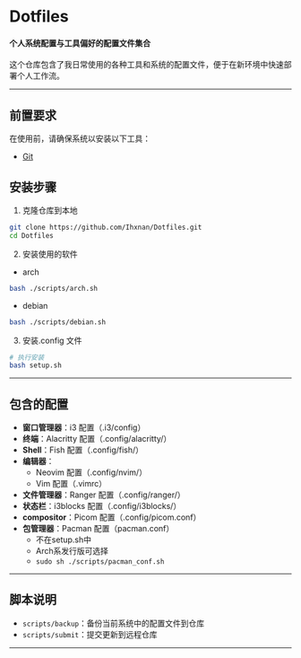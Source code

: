# Dotfiles

#### 个人系统配置与工具偏好的配置文件集合

这个仓库包含了我日常使用的各种工具和系统的配置文件，便于在新环境中快速部署个人工作流。

---

## 前置要求
在使用前，请确保系统以安装以下工具：
- [Git](https://git-scm.com/downloads)

## 安装步骤

1. 克隆仓库到本地
```sh
git clone https://github.com/Ihxnan/Dotfiles.git
cd Dotfiles
```

2. 安装使用的软件

- arch
```sh
bash ./scripts/arch.sh
```
- debian
```sh
bash ./scripts/debian.sh
```

3. 安装.config 文件
```sh
# 执行安装
bash setup.sh
```
---

## 包含的配置

- **窗口管理器**：i3 配置（.i3/config）
- **终端**：Alacritty 配置（.config/alacritty/）
- **Shell**：Fish 配置（.config/fish/）
- **编辑器**：
  - Neovim 配置（.config/nvim/）
  - Vim 配置（.vimrc）
- **文件管理器**：Ranger 配置（.config/ranger/）
- **状态栏**：i3blocks 配置（.config/i3blocks/）
- **compositor**：Picom 配置（.config/picom.conf）
- **包管理器**：Pacman 配置（pacman.conf）
    - 不在setup.sh中
    - Arch系发行版可选择
    - `sudo sh ./scripts/pacman_conf.sh`

---

## 脚本说明

- `scripts/backup`：备份当前系统中的配置文件到仓库
- `scripts/submit`：提交更新到远程仓库

---
